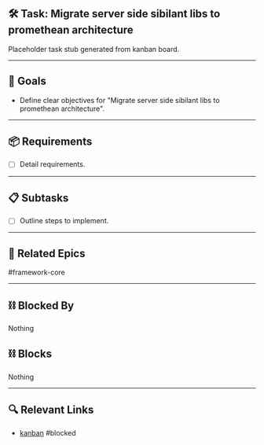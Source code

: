 ## 🛠️ Task: Migrate server side sibilant libs to promethean architecture

Placeholder task stub generated from kanban board.

---

## 🎯 Goals

- Define clear objectives for "Migrate server side sibilant libs to promethean architecture".

---

## 📦 Requirements

- [ ] Detail requirements.

---

## 📋 Subtasks

- [ ] Outline steps to implement.

---

## 🔗 Related Epics

#framework-core

---

## ⛓️ Blocked By

Nothing

## ⛓️ Blocks

Nothing

---

## 🔍 Relevant Links

- [kanban](../boards/kanban.md)
#blocked
